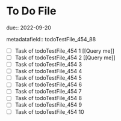 # To Do File

due:: 2022-09-20

metadatafield:: todoTestFile_454_88

- [ ] Task of todoTestFile_454 1 [[Query me]]
- [ ] Task of todoTestFile_454 2 [[Query me]]
- [ ] Task of todoTestFile_454 3
- [ ] Task of todoTestFile_454 4
- [ ] Task of todoTestFile_454 5
- [ ] Task of todoTestFile_454 6
- [ ] Task of todoTestFile_454 7
- [ ] Task of todoTestFile_454 8
- [ ] Task of todoTestFile_454 9
- [ ] Task of todoTestFile_454 10